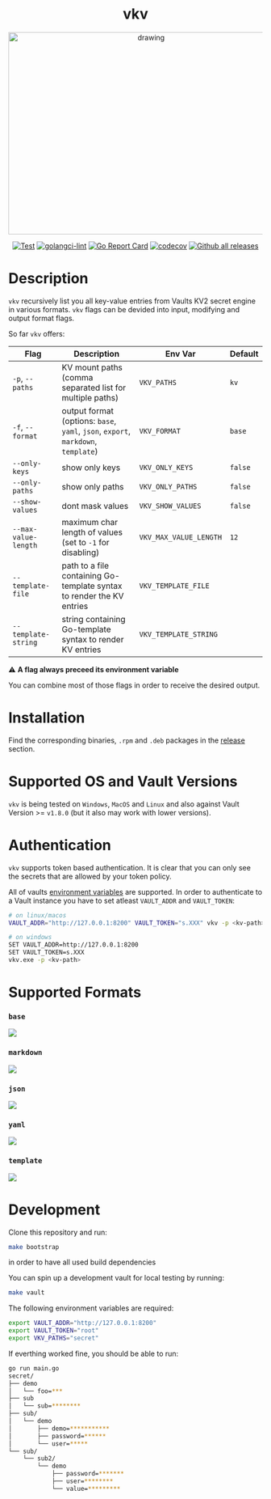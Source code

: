 <div align="center">
  <h1> vkv </h1>
  <img src="assets/base.svg" alt="drawing" height="400" width="550">

  [![Test](https://github.com/FalcoSuessgott/vkv/actions/workflows/test.yml/badge.svg)](https://github.com/FalcoSuessgott/vkv/actions/workflows/test.yml) [![golangci-lint](https://github.com/FalcoSuessgott/vkv/actions/workflows/lint.yml/badge.svg)](https://github.com/FalcoSuessgott/vkv/actions/workflows/lint.yml) [![Go Report Card](https://goreportcard.com/badge/github.com/FalcoSuessgott/vkv)](https://goreportcard.com/report/github.com/FalcoSuessgott/vkv) [![codecov](https://codecov.io/gh/FalcoSuessgott/vkv/branch/master/graph/badge.svg?token=UYVZ8LTA45)](https://codecov.io/gh/FalcoSuessgott/vkv)
[![Github all releases](https://img.shields.io/github/downloads/FalcoSuessgott/vkv/total.svg)](https://GitHub.com/FalcoSuessgott/vkv/releases/)
</div>


# Description
`vkv` recursively list you all key-value entries from Vaults KV2 secret engine in various formats. `vkv` flags can be devided into input, modifying and output format flags.

So far `vkv` offers:

| Flag                 | Description                                                                       | Env Var                | Default |
|----------------------|-----------------------------------------------------------------------------------|------------------------|---------|
| `-p`, `--paths`      | KV mount paths (comma separated list for multiple paths)                          | `VKV_PATHS`            | `kv`    |
| `-f`, `--format`     | output format (options: `base`, `yaml`, `json`, `export`, `markdown`, `template`) | `VKV_FORMAT`           | `base`  |
| `--only-keys`        | show only keys                                                                    | `VKV_ONLY_KEYS`        | `false` |
| `--only-paths`       | show only paths                                                                   | `VKV_ONLY_PATHS`       | `false` |
| `--show-values`      | dont mask values                                                                  | `VKV_SHOW_VALUES`      | `false` |
| `--max-value-length` | maximum char length of values (set to `-1` for disabling)                         | `VKV_MAX_VALUE_LENGTH` | `12`    |
| `--template-file`    | path to a file containing Go-template syntax to render the KV entries             | `VKV_TEMPLATE_FILE`    |         |
| `--template-string`  | string containing Go-template syntax to render KV entries                         | `VKV_TEMPLATE_STRING`  |         |


⚠️ **A flag always preceed its environment variable**

You can combine most of those flags in order to receive the desired output.

# Installation
Find the corresponding binaries, `.rpm` and `.deb` packages in the [release](https://github.com/FalcoSuessgott/vkv/releases) section.

# Supported OS and Vault Versions
`vkv` is being tested on `Windows`, `MacOS` and `Linux` and also against Vault Version >= `v1.8.0` (but it also may work with lower versions).

# Authentication
`vkv` supports token based authentication. It is clear that you can only see the secrets that are allowed by your token policy.

All of vaults [environment variables](https://www.vaultproject.io/docs/commands#environment-variables) are supported. In order to authenticate to a Vault instance you have to set atleast `VAULT_ADDR` and `VAULT_TOKEN`:

```bash
# on linux/macos
VAULT_ADDR="http://127.0.0.1:8200" VAULT_TOKEN="s.XXX" vkv -p <kv-path>

# on windows
SET VAULT_ADDR=http://127.0.0.1:8200
SET VAULT_TOKEN=s.XXX
vkv.exe -p <kv-path>
```

# Supported Formats
### `base`
![](assets/base.svg)

### `markdown`
![](assets/markdown.svg)

### `json`
![](assets/json.svg)

### `yaml`
![](assets/yaml.svg)

### `template`
![](assets/template.svg)



# Development
Clone this repository and run:

```sh
make bootstrap
```

in order to have all used build dependencies

You can spin up a development vault for local testing by running:

```sh
make vault
```

The following environment variables are required:

```sh
export VAULT_ADDR="http://127.0.0.1:8200"
export VAULT_TOKEN="root"
export VKV_PATHS="secret"
```

If everthing worked fine, you should be able to run:

```sh
go run main.go   
secret/
├── demo
│   └── foo=***
├── sub
│   └── sub=********
├── sub/
│   └── demo
│       ├── demo=***********
│       ├── password=******
│       └── user=*****
└── sub/
    └── sub2/
        └── demo
            ├── password=*******
            ├── user=********
            └── value=*********
```

